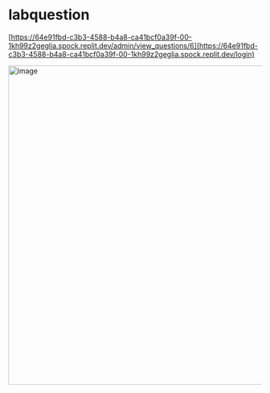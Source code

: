 # labquestion
[https://64e91fbd-c3b3-4588-b4a8-ca41bcf0a39f-00-1kh99z2geglia.spock.replit.dev/admin/view_questions/6](https://64e91fbd-c3b3-4588-b4a8-ca41bcf0a39f-00-1kh99z2geglia.spock.replit.dev/login)

<img width="1166" height="634" alt="image" src="https://github.com/user-attachments/assets/b68fce7f-9a50-46c8-b1b5-23978372802f" />

